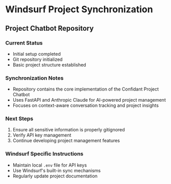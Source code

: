 # Windsurf Project Synchronization

## Project Chatbot Repository

### Current Status
- Initial setup completed
- Git repository initialized
- Basic project structure established

### Synchronization Notes
- Repository contains the core implementation of the Confidant Project Chatbot
- Uses FastAPI and Anthropic Claude for AI-powered project management
- Focuses on context-aware conversation tracking and project insights

### Next Steps
1. Ensure all sensitive information is properly gitignored
2. Verify API key management
3. Continue developing project management features

### Windsurf Specific Instructions
- Maintain local `.env` file for API keys
- Use Windsurf's built-in sync mechanisms
- Regularly update project documentation
